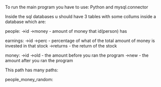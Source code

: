 ﻿To run the main program you have to use:
Python and mysql.connector

Inside the sql databases u should have 3 tables with some collums inside a database which are:

people:
->id
->money - amount of money that id(person) has

earnings:
->id
->perc - percentage of what of the total amount of money is invested in that stock
->returns - the return of the stock

money:
->id
->old - the amount before you ran the program
->new - the amount after you ran the program

This path has many paths:

people_money_random:

